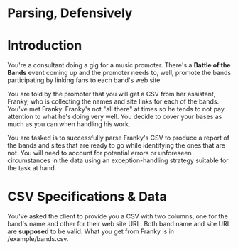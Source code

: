 Parsing, Defensively
====================

# Introduction
You're a consultant doing a gig for a music promoter. There's a __Battle of the Bands__ event coming up and the promoter needs to, well, promote the bands participating by linking fans to each band's web site.

You are told by the promoter that you will get a CSV from her assistant, Franky, who is collecting the names and site links for each of the bands. You've met Franky. Franky's not "all there" at times so he tends to not pay attention to what he's doing very well. You decide to cover your bases as much as you can when handling his work.

You are tasked is to successfully parse Franky's CSV to produce a report of the bands and sites that are ready to go while identifying the ones that are not. You will need to account for potential errors or unforeseen circumstances in the data using an exception-handling strategy suitable for the task at hand.

# CSV Specifications & Data
You've asked the client to provide you a CSV with two columns, one for the band's name and other for their web site URL. Both band name and site URL are **supposed** to be valid. What you get from Franky is in /example/bands.csv. 